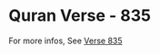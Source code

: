 # Quran Verse - 835 

For more infos, See [Verse 835](https://www.quranbookk.com/quran/search?q=835)